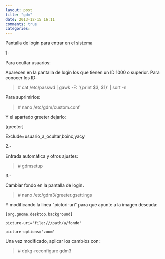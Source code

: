 ```yaml
---
layout: post
title: "gdm"
date: 2013-12-15 16:11
comments: true
categories: 
---
```

Pantalla de login para entrar en el sistema

1-

Para ocultar usuarios:

Aparecen en la pantalla de login los que tienen un ID 1000 o superior. Para conocer los ID:

>\# cat /etc/passwd | gawk -F: '{print $3, $1}' | sort -n

Para suprimirlos:

>\# nano /etc/gdm/custom.conf

Y el apartado greeter dejarlo:

[greeter] 

Exclude=usuario_a_ocultar,boinc,yacy

2.-

Entrada automática y otros ajustes:

>\# gdmsetup

3.-

Cambiar fondo en la pantalla de login.

>\# nano /etc/gdm3/greeter.gsettings

Y modificando la linea "pictori-uri" para que apunte a la imagen deseada:

	[org.gnome.desktop.background]

	picture-uri='file:///path/a/fondo'

	picture-options='zoom'

Una vez modificado, aplicar los cambios con:

>\# dpkg-reconfigure gdm3

